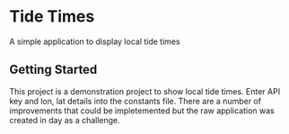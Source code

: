 # Tide Times

A simple application to display local tide times

## Getting Started

This project is a demonstration project to show local tide times. Enter API key and lon, lat details into the constants file. There are a number of improvements that could be impletemented but the raw application was created in day as a challenge.
